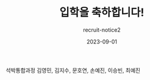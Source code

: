 ---
layout: news-detail
title: 입학을 축하합니다!
subtitle: recruit-notice2
type: others
emoji: 🏫
year: 2023
date: 2023-09-01
summary: "여섯 학생이 연구실에 합류했습니다. 입학을 축하드립니다!"
body: "

석박통합과정 김영민, 김지수, 문호연, 손예진, 이승빈, 최예진
  "
excerpt: >
categories: news others
---
